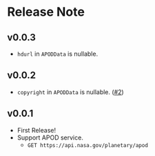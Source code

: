 # Release Note

## v0.0.3

- `hdurl` in `APODData` is nullable.

## v0.0.2

- `copyright` in `APODData` is nullable. ([#2](https://github.com/myConsciousness/nasa-api/issues/2))

## v0.0.1

- First Release!
- Support APOD service.
  - `GET https://api.nasa.gov/planetary/apod`

